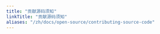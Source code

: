 ```yaml
---
title: "贡献源码须知"
linkTitle: "贡献源码须知"
aliases: "/zh/docs/open-source/contributing-source-code"
---
```


